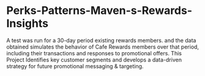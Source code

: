 # Perks-Patterns-Maven-s-Rewards-Insights
A test was run for a 30-day period  existing rewards members. and the data obtained simulates the behavior of Cafe Rewards members over that period, including their transactions and responses to promotional offers.  This Project Identifies key customer segments and develops a data-driven strategy for future promotional messaging &amp; targeting.
